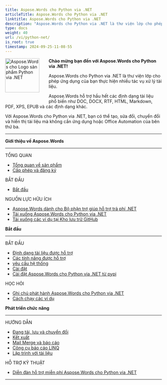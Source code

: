 ```yaml
---
title: Aspose.Words cho Python via .NET
articleTitle: Aspose.Words cho Python via .NET
linktitle: Aspose.Words cho Python via .NET
description: "Aspose.Words cho Python via .NET là thư viện lớp cho phép ứng dụng của bạn thực hiện nhiều tác vụ xử lý tài liệu – tạo, sửa đổi, chuyển đổi và hiển thị tài liệu."
type: docs
weight: 40
url: /vi/python-net/
is_root: true
timestamp: 2024-09-25-11-08-55
---
```


<img src="/words/python-net/home_1" alt="Aspose.Words cho Logo sản phẩm Python via .NET" align="left" style="width:110px; margin: 0 30px 30px 0"/>

**Chào mừng bạn đến với Aspose.Words cho Python via .NET!**

Aspose.Words cho Python via .NET là thư viện lớp cho phép ứng dụng của bạn thực hiện nhiều tác vụ xử lý tài liệu.

Aspose.Words hỗ trợ hầu hết các định dạng tài liệu phổ biến như DOC, DOCX, RTF, HTML, Markdown, PDF, XPS, EPUB và các định dạng khác.

Với Aspose.Words cho Python via .NET, bạn có thể tạo, sửa đổi, chuyển đổi và hiển thị tài liệu mà không cần ứng dụng hoặc Office Automation của bên thứ ba.

------

<div class="row">
		<div class="col-md-4">
				<p><b>Giới thiệu về Aspose.Words</b></p>
						<hr><p>TỔNG QUAN</p></hr>
						<ul>
								<li><a href="/words/vi/python-net/product-overview/">Tổng quan về sản phẩm</a></li>
								<li><a href="/words/vi/python-net/licensing/">Cấp phép và đăng ký</a></li>
						</ul>
						<p>BẮT ĐẦU</p>
						<ul>
								<li><a href="/words/vi/python-net/getting-started/">Bắt đầu</a></li>
						</ul>
						<p>NGUỒN LỰC HỮU ÍCH</p>
						<ul>
								<li><a href="https://helpdesk.aspose.com/">Aspose.Words dành cho Bộ phận trợ giúp hỗ trợ trả phí .NET</a></li>
								<li><a href="https://releases.aspose.com/words/python">Tải xuống Aspose.Words cho Python via .NET</a></li>
								<li><a href="https://github.com/aspose-words/Aspose.Words-for-Python-via-.NET">Tải xuống các ví dụ tại Kho lưu trữ GitHub</a></li>
						</ul>
		</div>
		<div class="col-md-4">
				<p><b>Bắt đầu</b></p>
						<hr><p>BẮT ĐẦU</p></hr>
						<ul>
								<li><a href="/words/vi/python-net/supported-document-formats/">Định dạng tài liệu được hỗ trợ</a></li>
								<li><a href="/words/vi/python-net/features/">Các tính năng được hỗ trợ</a></li>
								<li><a href="/words/vi/python-net/system-requirements/">yêu cầu hệ thống</a></li>
								<li><a href="/words/vi/python-net/installation/">Cài đặt</a></li>
								<li><a href="https://pypi.org/project/aspose-words/">Cài đặt Aspose.Words cho Python via .NET từ pypi</a></li>
						</ul>
						<p>HỌC HỎI</p>
						<ul>
			  				<li><a href="https://releases.aspose.com/words/python/release-notes/">Ghi chú phát hành Aspose.Words cho Python via .NET</a></li>
							<li><a href="/words/vi/python-net/how-to-run-the-examples/">Cách chạy các ví dụ</a></li>
						</ul>
		</div>
		<div class="col-md-4">
				<p><b>Phát triển chức năng</b></p>
						<hr><p>HƯỚNG DẪN</p></hr>
						<ul>
								<li><a href="/words/vi/python-net/loading-saving-and-converting/">Đang tải, lưu và chuyển đổi</a></li>
								<li><a href="/words/vi/python-net/rendering/">Kết xuất</a></li>
								<li><a href="/words/python-net/mail-merge-and-reporting/">Mail Merge và báo cáo</a></li>
								<li><a href="/words/python-net/linq-reporting-engine/">Công cụ báo cáo LINQ</a></li>
								<li><a href="/words/vi/python-net/programming-with-documents/">Lập trình với tài liệu</a></li>
						</ul>
						<p>HỖ TRỢ KỸ THUẬT</p>
						<ul>
								<li><a href="https://forum.aspose.com/c/words/8">Diễn đàn hỗ trợ miễn phí Aspose.Words cho Python via .NET</a></li>
						</ul>
		</div>
</div>

------
